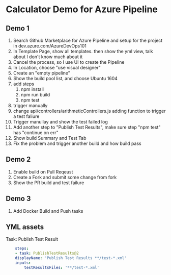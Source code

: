 # Calculator Demo for Azure Pipeline

## Demo 1

1. Search Github Marketplace for Azure Pipeline and setup for the project in dev.azure.com/AzureDevOps101
2. In Template Page, show all templates. then show the yml view, talk about I don't know much about it
3. Cancel the process, so I use UI to create the Pipeline
4. In Location, choose "use visual designer"
5. Create an "empty pipeline"
6. Show the build pool list, and choose Ubuntu 1604
7. add steps
    1. npm install
    2. npm run build
    3. npm test
8. trigger manually
9. change api/controllers/arithmeticControllers.js adding function to trigger a test faliure
10. Trigger manullay and show the test failed log
11. Add another step to "Publish Test Results", make sure step "npm test" has "continue on err"
12. Show build Summary and Test Tab
13. Fix the problem and trigger another build and how build pass

## Demo 2

1. Enable build on Pull Reqeust
2. Create a Fork and submit some change from fork
3. Show the PR build and test failure

## Demo 3

1. Add Docker Build and Push tasks

## YML assets

Task: Publish Test Result

```yml
    steps:
    - task: PublishTestResults@2
    displayName: 'Publish Test Results **/test-*.xml'
    inputs:
        testResultsFiles: '**/test-*.xml'
```